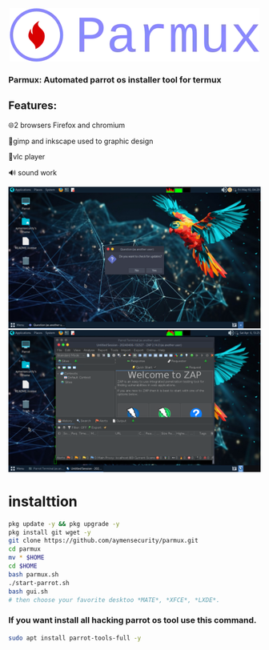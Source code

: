 <center><img src="./logo.jpg"></center>
<h3>Parmux: Automated parrot os installer tool for termux</h3>

<h2>Features:</h2>

 🌐2 browsers Firefox and chromium
 
 🎨gimp and inkscape used  to graphic design
 
 🎵vlc player   
 
 🔊 sound work
 
<center><img src="./parr1.jpg"></center

<center><img src="./parr2.jpg"></center> 



 
# instalttion 
```bash
pkg update -y && pkg upgrade -y
pkg install git wget -y
git clone https://github.com/aymensecurity/parmux.git
cd parmux
mv * $HOME
cd $HOME
bash parmux.sh
./start-parrot.sh
bash gui.sh
# then choose your favorite desktoo *MATE*, *XFCE*, *LXDE*.
```
<h3>If you want install all hacking parrot os tool use this command.</h3>

```bash
sudo apt install parrot-tools-full -y
```

